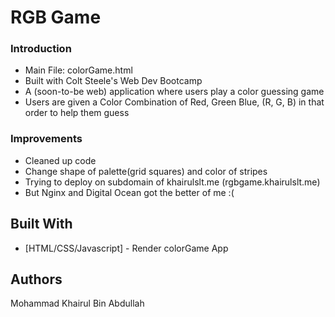 # RGB Game


### Introduction

* Main File: colorGame.html
* Built with Colt Steele's Web Dev Bootcamp
* A (soon-to-be web) application where users play a color guessing game 
* Users are given a Color Combination of Red, Green Blue, (R, G, B) in that order to help them guess


### Improvements
* Cleaned up code 
* Change shape of palette(grid squares) and color of stripes
* Trying to deploy on subdomain of khairulslt.me (rgbgame.khairulslt.me)
* But Nginx and Digital Ocean got the better of me :(

## Built With

* [HTML/CSS/Javascript] - Render colorGame App


## Authors

Mohammad Khairul Bin Abdullah

